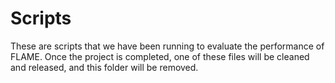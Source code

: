 # Scripts

These are scripts that we have been running to evaluate the performance of FLAME. Once the project is completed, one of these files will be cleaned and released, and this folder will be removed.
